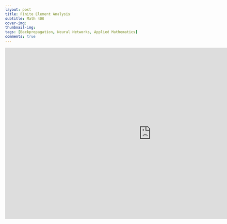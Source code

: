 ```yaml
---
layout: post
title: Finite Element Analysis
subtitle: Math 400
cover-img: 
thumbnail-img: 
tags: [Backpropagation, Neural Networks, Applied Mathematics]
comments: true
---
```


<iframe src="https://onedrive.live.com/embed?cid=9E9575A90489478B&amp;resid=9E9575A90489478B%2121290&amp;authkey=AKFB6DHmLM__htk&amp;em=2&amp;wdAr=1.7777777777777777" width="962px" height="565px" frameborder="0">This is an embedded <a target="_blank" href="https://office.com">Microsoft Office</a> presentation, powered by <a target="_blank" href="https://office.com/webapps">Office</a>.</iframe>
